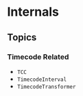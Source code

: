 # Internals

## Topics

### Timecode Related

- ``TCC``
- ``TimecodeInterval``
- ``TimecodeTransformer``
